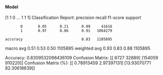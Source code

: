 #### Model
[1 1 0 ... 1 1 1]
Classification Report:
              precision    recall  f1-score   support

           0       0.05      0.21      0.09     41616
           1       0.97      0.86      0.91   1064279

    accuracy                           0.83   1105895
   macro avg       0.51      0.53      0.50   1105895
weighted avg       0.93      0.83      0.88   1105895

Accuracy: 0.8309532098436109
Confusion Matrix:
[[  8727  32889]
 [154059 910220]]
Confusion Matrix (%):
[[ 0.78913459  2.97397131]
 [13.93070771 82.30618639]]
